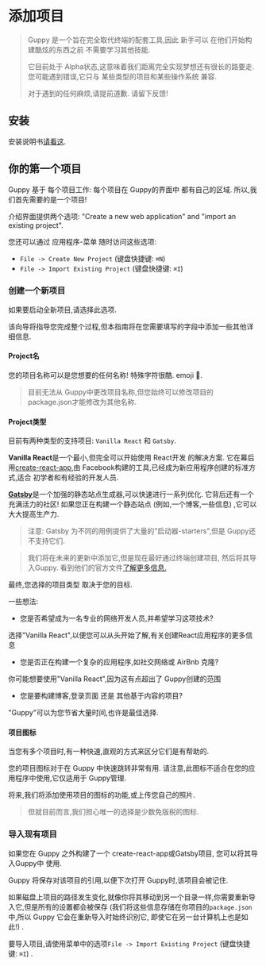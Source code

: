 
# 添加项目

> Guppy 是一个旨在完全取代终端的配套工具,因此 新手可以 在他们开始构建酷炫的东西之前 不需要学习其他技能. 
>
> 它目前处于 Alpha状态,这意味着我们距离完全实现梦想还有很长的路要走. 您可能遇到错误,它只与 某些类型的项目和某些操作系统 兼容. 
>
> 对于遇到的任何麻烦,请提前道歉. 请留下反馈!

## 安装

安装说明书[请看这](../readme.md#安装). 

## 你的第一个项目

Guppy 基于 每个项目工作: 每个项目在 Guppy的界面中 都有自己的区域. 所以,我们首先需要的是一个项目!

介绍界面提供两个选项: "Create a new web application" and "import an existing project". 

您还可以通过 应用程序-菜单 随时访问这些选项: 

-   `File -> Create New Project` (键盘快捷键: `⌘N`) 
-   `File -> Import Existing Project` (键盘快捷键: `⌘I`) 

### 创建一个新项目

如果要启动全新项目,请选择此选项. 

该向导将指导您完成整个过程,但本指南将在您需要填写的字段中添加一些其他详细信息. 

#### Project名

您的项目名称可以是您想要的任何名称! 特殊字符很酷. emoji 🎉. 

> 目前无法从 Guppy中更改项目名称,但您始终可以修改项目的 package.json才能修改为其他名称. 

#### Project类型

目前有两种类型的支持项目: `Vanilla React` 和 `Gatsby`. 

**Vanilla React**是一个最小,但完全可以开始使用 React开发 的解决方案. 它在幕后用[create-react-app](https://github.com/facebook/create-react-app),由 Facebook构建的工具,已经成为新应用程序创建的标准方式,适合 初学者和有经验的开发人员. 

[**Gatsby**](https://www.gatsbyjs.org/)是一个加强的静态站点生成器,可以快速进行一系列优化. 它背后还有一个充满活力的社区! 如果您正在构建一个静态站点 (例如,一个博客,一些信息) ,它可以大大提高生产力. 

> 注意: Gatsby 为不同的用例提供了大量的"启动器-starters",但是 Guppy还不支持它们. 

> 我们将在未来的更新中添加它,但是现在最好通过终端创建项目, 然后将其导入Guppy. 看到他们的官方文件[了解更多信息. ](https://www.gatsbyjs.org/tutorial/part-one/#check-your-development-environment)

最终,您选择的项目类型 取决于您的目标. 

一些想法: 

- 您是否希望成为一名专业的网络开发人员,并希望学习这项技术?

选择"Vanilla React",以便您可以从头开始了解,有关创建React应用程序的更多信息

- 您是否正在构建一个复杂的应用程序,如社交网络或 AirBnb 克隆?

你可能想要使用"Vanilla React",因为这有点超出了 Guppy创建的范围 

- 您是要构建博客,登录页面 还是 其他基于内容的项目?

"Guppy"可以为您节省大量时间,也许是最佳选择. 

#### 项目图标

当您有多个项目时,有一种快速,直观的方式来区分它们是有帮助的. 

您的项目图标对于在 Guppy 中快速跳转非常有用. 请注意,此图标不适合在您的应用程序中使用,它仅适用于 Guppy管理. 

将来,我们将添加使用项目的图标的功能,或上传您自己的照片. 

> 但就目前而言,我们担心唯一的选择是少数免版税的图标. 

### 导入现有项目

如果您在 Guppy 之外构建了一个  create-react-app或Gatsby项目, 您可以将其导入Guppy中 使用. 

Guppy 将保存对该项目的引用,以便下次打开 Guppy时,该项目会被记住. 

如果磁盘上项目的路径发生变化,就像你将其移动到另一个目录一样,你需要重新导入它,但是所有的设置都会被保存 (我们将这些信息存储在你项目的`package.json`中,所以 Guppy 它会在重新导入时始终识别它, 即使它在另一台计算机上也是如此!) . 

要导入项目,请使用菜单中的选项`File -> Import Existing Project` (键盘快捷键: `⌘I`) . 
